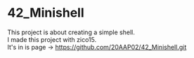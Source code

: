 # 42_Minishell
This project is about creating a simple shell.<br>
I made this project with zico15.<br>
It's in is page -> https://github.com/20AAP02/42_Minishell.git
